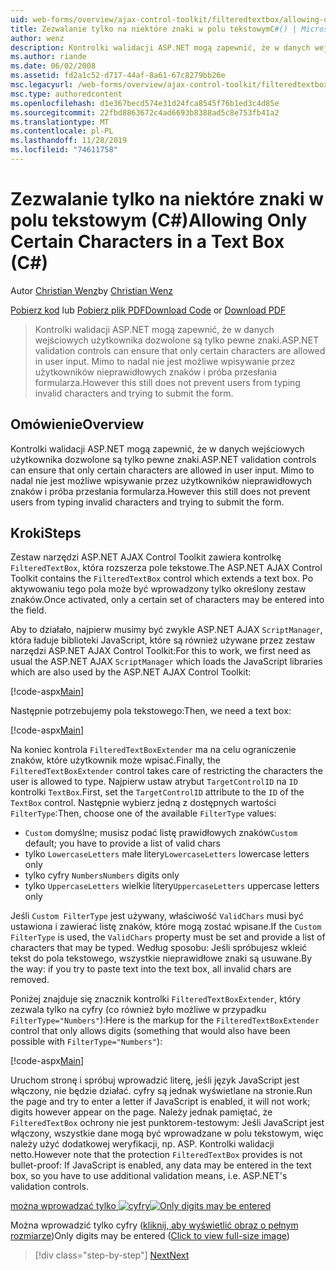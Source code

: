 ```yaml
---
uid: web-forms/overview/ajax-control-toolkit/filteredtextbox/allowing-only-certain-characters-in-a-text-box-cs
title: Zezwalanie tylko na niektóre znaki w polu tekstowymC#() | Microsoft Docs
author: wenz
description: Kontrolki walidacji ASP.NET mogą zapewnić, że w danych wejściowych użytkownika dozwolone są tylko pewne znaki. Jednak nadal nie jest możliwe wpisywanie przez użytkowników nieprawidłowych znaków...
ms.author: riande
ms.date: 06/02/2008
ms.assetid: fd2a1c52-d717-44af-8a61-67c8279bb26e
msc.legacyurl: /web-forms/overview/ajax-control-toolkit/filteredtextbox/allowing-only-certain-characters-in-a-text-box-cs
msc.type: authoredcontent
ms.openlocfilehash: d1e367becd574e31d24fca8545f76b1ed3c4d85e
ms.sourcegitcommit: 22fbd8863672c4ad6693b8388ad5c8e753fb41a2
ms.translationtype: MT
ms.contentlocale: pl-PL
ms.lasthandoff: 11/28/2019
ms.locfileid: "74611758"
---
```

# <a name="allowing-only-certain-characters-in-a-text-box-c"></a><span data-ttu-id="ed314-104">Zezwalanie tylko na niektóre znaki w polu tekstowym (C#)</span><span class="sxs-lookup"><span data-stu-id="ed314-104">Allowing Only Certain Characters in a Text Box (C#)</span></span>

<span data-ttu-id="ed314-105">Autor [Christian Wenz](https://github.com/wenz)</span><span class="sxs-lookup"><span data-stu-id="ed314-105">by [Christian Wenz](https://github.com/wenz)</span></span>

<span data-ttu-id="ed314-106">[Pobierz kod](https://download.microsoft.com/download/4/c/2/4c2def7a-0d23-4055-91f9-1f18504167d7/FilteredTextBox0.cs.zip) lub [Pobierz plik PDF](https://download.microsoft.com/download/b/6/a/b6ae89ee-df69-4c87-9bfb-ad1eb2b23373/filteredtextbox0CS.pdf)</span><span class="sxs-lookup"><span data-stu-id="ed314-106">[Download Code](https://download.microsoft.com/download/4/c/2/4c2def7a-0d23-4055-91f9-1f18504167d7/FilteredTextBox0.cs.zip) or [Download PDF](https://download.microsoft.com/download/b/6/a/b6ae89ee-df69-4c87-9bfb-ad1eb2b23373/filteredtextbox0CS.pdf)</span></span>

> <span data-ttu-id="ed314-107">Kontrolki walidacji ASP.NET mogą zapewnić, że w danych wejściowych użytkownika dozwolone są tylko pewne znaki.</span><span class="sxs-lookup"><span data-stu-id="ed314-107">ASP.NET validation controls can ensure that only certain characters are allowed in user input.</span></span> <span data-ttu-id="ed314-108">Mimo to nadal nie jest możliwe wpisywanie przez użytkowników nieprawidłowych znaków i próba przesłania formularza.</span><span class="sxs-lookup"><span data-stu-id="ed314-108">However this still does not prevent users from typing invalid characters and trying to submit the form.</span></span>

## <a name="overview"></a><span data-ttu-id="ed314-109">Omówienie</span><span class="sxs-lookup"><span data-stu-id="ed314-109">Overview</span></span>

<span data-ttu-id="ed314-110">Kontrolki walidacji ASP.NET mogą zapewnić, że w danych wejściowych użytkownika dozwolone są tylko pewne znaki.</span><span class="sxs-lookup"><span data-stu-id="ed314-110">ASP.NET validation controls can ensure that only certain characters are allowed in user input.</span></span> <span data-ttu-id="ed314-111">Mimo to nadal nie jest możliwe wpisywanie przez użytkowników nieprawidłowych znaków i próba przesłania formularza.</span><span class="sxs-lookup"><span data-stu-id="ed314-111">However this still does not prevent users from typing invalid characters and trying to submit the form.</span></span>

## <a name="steps"></a><span data-ttu-id="ed314-112">Kroki</span><span class="sxs-lookup"><span data-stu-id="ed314-112">Steps</span></span>

<span data-ttu-id="ed314-113">Zestaw narzędzi ASP.NET AJAX Control Toolkit zawiera kontrolkę `FilteredTextBox`, która rozszerza pole tekstowe.</span><span class="sxs-lookup"><span data-stu-id="ed314-113">The ASP.NET AJAX Control Toolkit contains the `FilteredTextBox` control which extends a text box.</span></span> <span data-ttu-id="ed314-114">Po aktywowaniu tego pola może być wprowadzony tylko określony zestaw znaków.</span><span class="sxs-lookup"><span data-stu-id="ed314-114">Once activated, only a certain set of characters may be entered into the field.</span></span>

<span data-ttu-id="ed314-115">Aby to działało, najpierw musimy być zwykle ASP.NET AJAX `ScriptManager`, która ładuje biblioteki JavaScript, które są również używane przez zestaw narzędzi ASP.NET AJAX Control Toolkit:</span><span class="sxs-lookup"><span data-stu-id="ed314-115">For this to work, we first need as usual the ASP.NET AJAX `ScriptManager` which loads the JavaScript libraries which are also used by the ASP.NET AJAX Control Toolkit:</span></span>

[!code-aspx[Main](allowing-only-certain-characters-in-a-text-box-cs/samples/sample1.aspx)]

<span data-ttu-id="ed314-116">Następnie potrzebujemy pola tekstowego:</span><span class="sxs-lookup"><span data-stu-id="ed314-116">Then, we need a text box:</span></span>

[!code-aspx[Main](allowing-only-certain-characters-in-a-text-box-cs/samples/sample2.aspx)]

<span data-ttu-id="ed314-117">Na koniec kontrola `FilteredTextBoxExtender` ma na celu ograniczenie znaków, które użytkownik może wpisać.</span><span class="sxs-lookup"><span data-stu-id="ed314-117">Finally, the `FilteredTextBoxExtender` control takes care of restricting the characters the user is allowed to type.</span></span> <span data-ttu-id="ed314-118">Najpierw ustaw atrybut `TargetControlID` na `ID` kontrolki `TextBox`.</span><span class="sxs-lookup"><span data-stu-id="ed314-118">First, set the `TargetControlID` attribute to the `ID` of the `TextBox` control.</span></span> <span data-ttu-id="ed314-119">Następnie wybierz jedną z dostępnych wartości `FilterType`:</span><span class="sxs-lookup"><span data-stu-id="ed314-119">Then, choose one of the available `FilterType` values:</span></span>

- <span data-ttu-id="ed314-120">`Custom` domyślne; musisz podać listę prawidłowych znaków</span><span class="sxs-lookup"><span data-stu-id="ed314-120">`Custom` default; you have to provide a list of valid chars</span></span>
- <span data-ttu-id="ed314-121">tylko `LowercaseLetters` małe litery</span><span class="sxs-lookup"><span data-stu-id="ed314-121">`LowercaseLetters` lowercase letters only</span></span>
- <span data-ttu-id="ed314-122">tylko cyfry `Numbers`</span><span class="sxs-lookup"><span data-stu-id="ed314-122">`Numbers` digits only</span></span>
- <span data-ttu-id="ed314-123">tylko `UppercaseLetters` wielkie litery</span><span class="sxs-lookup"><span data-stu-id="ed314-123">`UppercaseLetters` uppercase letters only</span></span>

<span data-ttu-id="ed314-124">Jeśli `Custom FilterType` jest używany, właściwość `ValidChars` musi być ustawiona i zawierać listę znaków, które mogą zostać wpisane.</span><span class="sxs-lookup"><span data-stu-id="ed314-124">If the `Custom FilterType` is used, the `ValidChars` property must be set and provide a list of characters that may be typed.</span></span> <span data-ttu-id="ed314-125">Według sposobu: Jeśli spróbujesz wkleić tekst do pola tekstowego, wszystkie nieprawidłowe znaki są usuwane.</span><span class="sxs-lookup"><span data-stu-id="ed314-125">By the way: if you try to paste text into the text box, all invalid chars are removed.</span></span>

<span data-ttu-id="ed314-126">Poniżej znajduje się znacznik kontrolki `FilteredTextBoxExtender`, który zezwala tylko na cyfry (co również było możliwe w przypadku `FilterType="Numbers"`):</span><span class="sxs-lookup"><span data-stu-id="ed314-126">Here is the markup for the `FilteredTextBoxExtender` control that only allows digits (something that would also have been possible with `FilterType="Numbers"`):</span></span>

[!code-aspx[Main](allowing-only-certain-characters-in-a-text-box-cs/samples/sample3.aspx)]

<span data-ttu-id="ed314-127">Uruchom stronę i spróbuj wprowadzić literę, jeśli język JavaScript jest włączony, nie będzie działać. cyfry są jednak wyświetlane na stronie.</span><span class="sxs-lookup"><span data-stu-id="ed314-127">Run the page and try to enter a letter if JavaScript is enabled, it will not work; digits however appear on the page.</span></span> <span data-ttu-id="ed314-128">Należy jednak pamiętać, że `FilteredTextBox` ochrony nie jest punktorem-testowym: Jeśli JavaScript jest włączony, wszystkie dane mogą być wprowadzane w polu tekstowym, więc należy użyć dodatkowej weryfikacji, np. ASP. Kontrolki walidacji netto.</span><span class="sxs-lookup"><span data-stu-id="ed314-128">However note that the protection `FilteredTextBox` provides is not bullet-proof: If JavaScript is enabled, any data may be entered in the text box, so you have to use additional validation means, i.e. ASP.NET's validation controls.</span></span>

<span data-ttu-id="ed314-129">[można wprowadzać tylko ![cyfry](allowing-only-certain-characters-in-a-text-box-cs/_static/image2.png)](allowing-only-certain-characters-in-a-text-box-cs/_static/image1.png)</span><span class="sxs-lookup"><span data-stu-id="ed314-129">[![Only digits may be entered](allowing-only-certain-characters-in-a-text-box-cs/_static/image2.png)](allowing-only-certain-characters-in-a-text-box-cs/_static/image1.png)</span></span>

<span data-ttu-id="ed314-130">Można wprowadzić tylko cyfry ([kliknij, aby wyświetlić obraz o pełnym rozmiarze](allowing-only-certain-characters-in-a-text-box-cs/_static/image3.png))</span><span class="sxs-lookup"><span data-stu-id="ed314-130">Only digits may be entered ([Click to view full-size image](allowing-only-certain-characters-in-a-text-box-cs/_static/image3.png))</span></span>

> [!div class="step-by-step"]
> [<span data-ttu-id="ed314-131">Next</span><span class="sxs-lookup"><span data-stu-id="ed314-131">Next</span></span>](allowing-only-certain-characters-in-a-text-box-vb.md)
